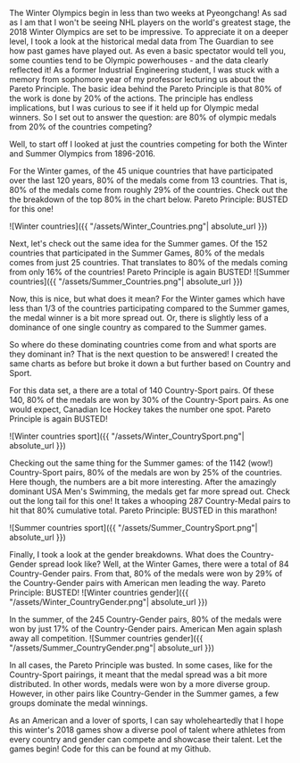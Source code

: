 The Winter Olympics begin in less than two weeks at Pyeongchang! As sad as I am that I won't be seeing NHL players on the world's greatest stage, the 2018 Winter Olympics are set to be impressive. To appreciate it on a deeper level, I took a look at the historical medal data from The Guardian to see how past games have played out. As even a basic spectator would tell you, some counties tend to be Olympic powerhouses - and the data clearly reflected it! As a former Industrial Engineering student, I was stuck with a memory from sophomore year of my professor lecturing us about the Pareto Principle. The basic idea behind the Pareto Principle is that 80% of the work is done by 20% of the actions. The principle has endless implications, but I was curious to see if it held up for Olympic medal winners. So I set out to answer the question: are 80% of olympic medals from 20% of the countries competing? 

Well, to start off I looked at just the countries competing for both the Winter and Summer Olympics from 1896-2016. 

For the Winter games, of the 45 unique countries that have participated over the last 120 years, 80% of the medals come from 13 countries. That is, 80% of the medals come from roughly 29% of the countries. Check out the the breakdown of the top 80% in the chart below. Pareto Principle: BUSTED for this one! 

![Winter countries]({{ "/assets/Winter_Countries.png"| absolute_url }})

Next, let's check out the same idea for the Summer games. Of the 152 countries that participated in the Summer Games, 80% of the medals comes from just 25 countries. That translates to 80% of the medals coming from only 16% of the countries! Pareto Principle is again BUSTED!
![Summer countries]({{ "/assets/Summer_Countries.png"| absolute_url }})

Now, this is nice, but what does it mean? For the Winter games which have less than 1/3 of the countries participating compared to the Summer games, the medal winner is a bit more spread out. Or, there is slightly less of a dominance of one single country as compared to the Summer games. 

So where do these dominating countries come from and what sports are they dominant in? That is the next question to be answered! I created the same charts as before but broke it down a but further based on Country and Sport. 

For this data set, a there are a total of 140 Country-Sport pairs. Of these 140, 80% of the medals are won by 30% of the Country-Sport pairs. As one would expect, Canadian Ice Hockey takes the number one spot. Pareto Principle is again BUSTED!

![Winter countries sport]({{ "/assets/Winter_CountrySport.png"| absolute_url }})

Checking out the same thing for the Summer games: of the 1142 (wow!) Country-Sport pairs, 80% of the medals are won by 25% of the countries. Here though, the numbers are a bit more interesting. After the amazingly dominant USA Men's Swimming, the medals get far more spread out. Check out the long tail for this one! It takes a whooping 287 Country-Medal pairs to hit that 80% cumulative total. Pareto Principle: BUSTED in this marathon! 

![Summer countries sport]({{ "/assets/Summer_CountrySport.png"| absolute_url }})

Finally, I took a look at the gender breakdowns. What does the Country-Gender spread look like? Well, at the Winter Games, there were a total of 84 Country-Gender pairs. From that, 80% of the medals were won by 29% of the Country-Gender pairs with American men leading the way. Pareto Principle: BUSTED!
![Winter countries gender]({{ "/assets/Winter_CountryGender.png"| absolute_url }})

In the summer, of the 245 Country-Gender pairs, 80% of the medals were won by just 17% of the Country-Gender pairs. American Men again splash away all competition. 
![Summer countries gender]({{ "/assets/Summer_CountryGender.png"| absolute_url }})

In all cases, the Pareto Principle was busted. In some cases, like for the Country-Sport pairings, it meant that the medal spread was a bit more distributed. In other words, medals were won by a more diverse group. However, in other pairs like Country-Gender in the Summer games, a few groups dominate the medal winnings. 

As an American and a lover of sports, I can say wholeheartedly that I hope this winter's 2018 games show a diverse pool of talent where athletes from every country and gender can compete and showcase their talent. Let the games begin! Code for this can be found at my Github. 

